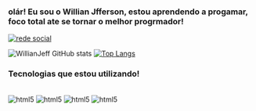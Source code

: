 ### olár! Eu sou o Willian Jfferson, estou aprendendo a progamar, foco total ate se tornar o melhor progrmador!

[![rede social](https://img.shields.io/badge/LinkedIn-0077B5?style=for-the-badge&logo=linkedin&logoColor=white)](www.linkedin.com/in/willian-jefferson-batista-de-sena-42a9b9219)

![WillianJeff GitHub stats](https://github-readme-stats.vercel.app/api?username=WillianJeff&show_icons=true&theme=highcontrast)
[![Top Langs](https://github-readme-stats.vercel.app/api/top-langs/?username=WillianJef)](https://github.com/anuraghazra/github-readme-stats)

### Tecnologias que estou utilizando!

<div style="displey:inline-block"><br/>
 <img alt="html5" src="https://img.shields.io/badge/HTML5-E34F26?style=for-the-badge&logo=html5&logoColor=white" />
 <img alt="html5" src="https://img.shields.io/badge/CSS-239120?&style=for-the-badge&logo=css3&logoColor=white" />
 <img alt="html5" src="https://img.shields.io/badge/Python-3776AB?style=for-the-badge&logo=python&logoColor=white" />
 <img alt="html5" src="https://img.shields.io/badge/JavaScript-F7DF1E?style=for-the-badge&logo=javascript&logoColor=black" />
</div> 
